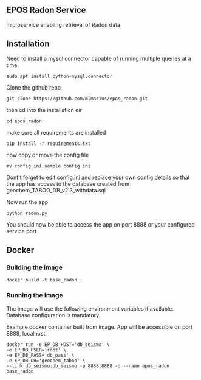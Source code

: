## EPOS Radon Service

microservice enabling retrieval of Radon data

## Installation

Need to install a mysql connector capable of running multiple queries at a time

```
sudo apt install python-mysql.connector
```

Clone the github repo
```
git clone https://github.com/mlmarius/epos_radon.git
```

then cd into the installation dir
```
cd epos_radon
```

make sure all requirements are installed
```
pip install -r requirements.txt
```

now copy or move the config file
```
mv config.ini.sample config.ini
```

Dont't forget to edit config.ini and replace your own config details 
so that the app has access to the database created from geochem_TABOO_DB_v2.3_withdata.sql

Now run the app
```
python radon.py
```

You should now be able to access the app on port 8888 or your configured service port

## Docker

### Building the image
```
docker build -t base_radon .
```

### Running the image

The image will use the following environment variables if available. Database configuration is mandatory.

Example docker container built from image. App will be accessible on port 8888, localhost.

```
docker run -e EP_DB_HOST='db_seismo' \
-e EP_DB_USER='root' \
-e EP_DB_PASS='db_pass' \
-e EP_DB_DB='geochem_taboo' \
--link db_seismo:db_seismo -p 8888:8888 -d --name epos_radon base_radon
```
